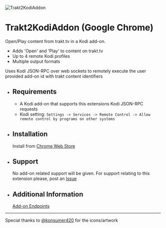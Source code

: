 ![Trakt2KodiAddon](https://raw.githubusercontent.com/anxdpanic/Trakt2KodiAddon-Extension/chrome/images/icon_128.png)
# Trakt2KodiAddon (Google Chrome)

Open/Play content from trakt.tv in a Kodi add-on.

- Adds 'Open' and 'Play' to content on trakt.tv
- Up to 4 remote Kodi profiles
- Multiple output formats

Uses Kodi JSON-RPC over web sockets to remotely execute the user provided add-on id with trakt content identifiers


- Requirements
    -
    
    - A Kodi add-on that supports this extensions Kodi JSON-RPC requests
    - Kodi setting: `Settings -> Services -> Remote Control -> Allow remote control by programs on other systems`

- Installation
    -

    Install from [Chrome Web Store](https://chrome.google.com/webstore/detail/trakt2kodiaddon/ibhhcpgcnpddmbpnidenoncilcjognga)

- Support
    -

    No add-on related support will be given. For support relating to this extension please, post an [Issue](https://github.com/anxdpanic/Trakt2KodiAddon-Extension/issues)

- Additional Information
    -

    [Add-on Endpoints](https://github.com/anxdpanic/Trakt2KodiAddon-Extension/wiki/Add-on-Endpoints)

---

Special thanks to [@konsumer420](https://twitter.com/konsumer420) for the icons/artwork
